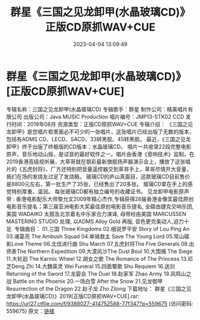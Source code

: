 ﻿---
title: 群星《三国之见龙卸甲(水晶玻璃CD)》正版CD原抓WAV+CUE
date: 2023-04-04 13:09:49
categories: 试音碟、非卖品、发烧碟
tags: 纯音雅乐
---
# 群星《三国之见龙卸甲(水晶玻璃CD)》[正版CD原抓WAV+CUE]

专辑名称：三国之见龙卸甲(水晶玻璃CD)
专辑歌手：群星
制作公司：精美唱片有限公司
出版公司：Java MUSIC Production
唱片编号：JMP13-STK02 CCD
发行时间：2019年08月
资源类型：正版CD原抓WAV+CUE
专辑介绍：
《三国之见龙卸甲》是您唱片柜里面必不可少的一张唱片，这张唱片已经出版了无数的版本，包括有ADMS
CD、LECD、SACD、33转黑胶、45转黑胶。
最近，《三国之见龙卸甲》终于出版了终极版的CD版本：水晶玻璃CD。
唱片一共收录22段完整电影原声，音乐地动山摇，是试音的最好软件之一。唱片由香港《音响技术》监制，在2019香港高级视听展，大草哥就在银彩最新旗舰扬声器演示会上，播放了这张唱片的《五虎封将》，厂方还特别把音量遥控器交到草哥手上，草哥尽情开大音量，我们在场的发烧友过足了发烧瘾。
玻璃CD的庐山真面目，这款玻璃CD目前售价是8800元左右，第一批生产了35张，已经售出了20多张。
玻璃CD拿在手上的感觉特别厚重、温润。
每张玻璃CD都有独立编号的收藏证书。
见龙卸甲电影原声带 :
香港电影配乐大师黎允文2009年精心杰作,专辑获得28届香港金像奖最佳原创电影音乐提名；第三届亚洲电影大奖最佳原创电影音乐提名,
全碟由捷克交响乐团, 美国 WADAIKO 太鼓及北京着名中乐家合力演译, 母带经由美国 MARCUSSEN MASTERING
STUDIO 处理, 以ADMS Alloy Gold 再版, 音色更完美动人,迫力十足.
专辑曲目：
01.三国 Three Kingdoms
02.细说罗平安 Story of Lou Ping An
03.诸葛亮 The Ambush Squad
04.单骑救主 Save The Young Lord
05.常山碟影Love Theme
06.北伐进行曲 Shu March
07.五虎封将The Five Generals
08.出师表The Northern Expedition
09.大漠风沙The Dust Boul
10.大围捕 The Siege
11.大轮迴 The Karmic Wheel
12.胡女之歌 The Romance of The Princess
13.邓芝Deng Zhi
14.大魏英灵 Wei Funeral
15.四面蜀歌 Shu Requiem
16.送剑 Returning of the Sword
17.龙婴会 The Duel
18.赵家军 Zhao Army
19.凤鸣山之战 Battle on the Phoenix
20.一场白雪 After the Snow
21.见龙御甲 Resurrection of the Dragon
22.赵子龙 Zho Zilong
下载地址：
群星《三国之见龙卸甲(水晶玻璃CD)》2019[正版CD原抓WAV+CUE].rar: https://url27.ctfile.com/f/9388027-414752588-77f347?p=559675
(访问密码: 559675)
原文：[链接](https://blog.sina.com.cn/s/blog_1647c7e76010311ak.html)